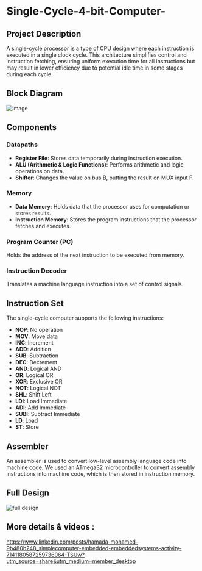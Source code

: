 # Single-Cycle-4-bit-Computer-
## Project Description
A single-cycle processor is a type of CPU design where each instruction is executed in a single clock cycle. This architecture simplifies control and instruction fetching, ensuring uniform execution time for all instructions but may result in lower efficiency due to potential idle time in some stages during each cycle.

## Block Diagram
![image](https://github.com/user-attachments/assets/b75fa92d-a3a5-4c97-8c92-cc8557d9a430)

## Components
### Datapaths
- **Register File**: Stores data temporarily during instruction execution.
- **ALU (Arithmetic & Logic Functions)**: Performs arithmetic and logic operations on data.
- **Shifter**: Changes the value on bus B, putting the result on MUX input F.

### Memory
- **Data Memory**: Holds data that the processor uses for computation or stores results.
- **Instruction Memory**: Stores the program instructions that the processor fetches and executes.

### Program Counter (PC)
Holds the address of the next instruction to be executed from memory.

### Instruction Decoder
Translates a machine language instruction into a set of control signals.

## Instruction Set
The single-cycle computer supports the following instructions:
- **NOP**: No operation
- **MOV**: Move data
- **INC**: Increment
- **ADD**: Addition
- **SUB**: Subtraction
- **DEC**: Decrement
- **AND**: Logical AND
- **OR**: Logical OR
- **XOR**: Exclusive OR
- **NOT**: Logical NOT
- **SHL**: Shift Left
- **LDI**: Load Immediate
- **ADI**: Add Immediate
- **SUBI**: Subtract Immediate
- **LD**: Load
- **ST**: Store
  
## Assembler
An assembler is used to convert low-level assembly language code into machine code. We used an ATmega32 microcontroller to convert assembly instructions into machine code, which is then stored in instruction memory.

## Full Design
![full design](https://github.com/HamadaMohamed1/Single-Cycle-4-bit-Computer-/assets/124931950/ddc877bd-6d26-44ab-a811-e84caa65e9c4)

## More details & videos :
https://www.linkedin.com/posts/hamada-mohamed-9b480b248_simplecomputer-embedded-embeddedsystems-activity-7141180587259736064-TSUw?utm_source=share&utm_medium=member_desktop

